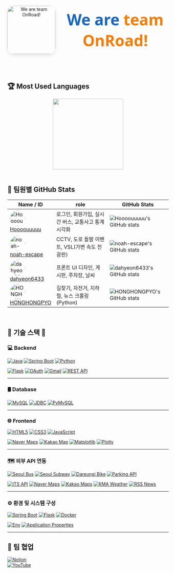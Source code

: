 <div align="center" style="display: flex; align-items: center; justify-content: center; gap: 20px; margin-bottom: 40px;">
  <img src="https://github.com/user-attachments/assets/7985261a-cb22-4b6e-8837-594ff9289a38" alt="We are team OnRoad!" width="150" style="border-radius: 20px; box-shadow: 0 4px 12px rgba(0,0,0,0.1);" />
  <h1 style="font-family: 'Segoe UI', Tahoma, Geneva, Verdana, sans-serif; font-weight: 700; font-size: 3rem; color: #1565c0; margin: 0;">
    We are <span style="color: #f57c00;">team OnRoad!</span>
  </h1>
</div>
<br/>

## 🏆 Most Used Languages
<div align="center">
  <!-- ex: GitHub readme stats 언어 비율 카드 (옵션) -->
  <img src="https://github-readme-stats.vercel.app/api/top-langs/?username=Hoooouuuuu&repo=trafficRoad&layout=compact&theme=github_dark" height="220"/>
</div>

<br/>

## 👥 팀원별 GitHub Stats

<div align="center">

| Name / ID | role | GitHub Stats |
|-----------|-------------|--------------|
| <img src="https://avatars.githubusercontent.com/u/83055772?v=4&s=48" width="48" height="48" style="border-radius:50%" alt="Hoooouuuuu" /> <br> [Hoooouuuuu](https://github.com/Hoooouuuuu) | 로그인, 회원가입, 실시간 버스, 교통사고 통계 시각화 | ![Hoooouuuuu's GitHub stats](https://github-readme-stats.vercel.app/api?username=Hoooouuuuu&show_icons=true&theme=github_dark) |
| <img src="https://avatars.githubusercontent.com/u/128485080?v=4&s=48" width="48" height="48" style="border-radius:50%" alt="noah-escape" /> <br> [noah-escape](https://github.com/noah-escape) | CCTV, 도로 돌발 이벤트, VSL(가변 속도 전광판) | ![noah-escape's GitHub stats](https://github-readme-stats.vercel.app/api?username=noah-escape&show_icons=true&theme=github_dark) |
| <img src="https://avatars.githubusercontent.com/u/110499677?v=4&s=48" width="48" height="48" style="border-radius:50%" alt="dahyeon6433" /> <br> [dahyeon6433](https://github.com/dahyeon6433) | 프론트 UI 디자인, 게시판, 주차장, 날씨 | ![dahyeon6433's GitHub stats](https://github-readme-stats.vercel.app/api?username=dahyeon6433&show_icons=true&theme=github_dark) |
| <img src="https://avatars.githubusercontent.com/u/126768287?v=4&s=48" width="48" height="48" style="border-radius:50%" alt="HONGHONGPYO" /> <br> [HONGHONGPYO](https://github.com/HONGHONGPYO) | 길찾기, 자전거, 지하철, 뉴스 크롤링 (Python) | ![HONGHONGPYO's GitHub stats](https://github-readme-stats.vercel.app/api?username=HONGHONGPYO&show_icons=true&theme=github_dark) |

</div>

<br/>

## 🔧 기술 스택 🔧

### 💻 Backend

[![Java](https://img.shields.io/badge/Java-007396?style=flat-square&logo=java&logoColor=white)](https://www.java.com/)  [![Spring Boot](https://img.shields.io/badge/Spring_Boot-6DB33F?style=flat-square&logo=spring&logoColor=white)](https://spring.io/projects/spring-boot)  [![Python](https://img.shields.io/badge/Python-3776AB?style=flat-square&logo=python&logoColor=white)](https://www.python.org/)  

[![Flask](https://img.shields.io/badge/Flask-000000?style=flat-square&logo=flask&logoColor=white)](https://flask.palletsprojects.com/)  [![OAuth](https://img.shields.io/badge/OAuth-000000?style=flat-square&logo=oauth&logoColor=white)](https://oauth.net/)  [![Gmail](https://img.shields.io/badge/Gmail-D14836?style=flat-square&logo=gmail&logoColor=white)](https://mail.google.com/)  [![REST API](https://img.shields.io/badge/REST_API-61DAFB?style=flat-square&logo=rest&logoColor=black)](https://restfulapi.net/)

---

### 🛢️ Database

[![MySQL](https://img.shields.io/badge/MySQL-4479A1?style=flat-square&logo=mysql&logoColor=white)](https://www.mysql.com/)  [![JDBC](https://img.shields.io/badge/JDBC-007396?style=flat-square&logo=java&logoColor=white)](https://docs.oracle.com/javase/8/docs/technotes/guides/jdbc/)  [![PyMySQL](https://img.shields.io/badge/PyMySQL-3776AB?style=flat-square&logo=python&logoColor=white)](https://pymysql.readthedocs.io/en/latest/)

---

### 🌐 Frontend

[![HTML5](https://img.shields.io/badge/HTML5-E34F26?style=flat-square&logo=html5&logoColor=white)](https://developer.mozilla.org/en-US/docs/Web/HTML)  [![CSS3](https://img.shields.io/badge/CSS3-1572B6?style=flat-square&logo=css3&logoColor=white)](https://developer.mozilla.org/en-US/docs/Web/CSS)  [![JavaScript](https://img.shields.io/badge/JavaScript-F7DF1E?style=flat-square&logo=javascript&logoColor=black)](https://developer.mozilla.org/en-US/docs/Web/JavaScript)  

[![Naver Maps](https://img.shields.io/badge/Naver_Maps-03C75A?style=flat-square&logo=naver&logoColor=white)](https://navermaps.github.io/)  [![Kakao Map](https://img.shields.io/badge/Kakao_Map-FFCD00?style=flat-square&logo=kakaotalk&logoColor=black)](https://apis.map.kakao.com/)  [![Matplotlib](https://img.shields.io/badge/Matplotlib-11557C?style=flat-square&logo=python&logoColor=white)](https://matplotlib.org/)  [![Plotly](https://img.shields.io/badge/Plotly-3F4F75?style=flat-square&logo=plotly&logoColor=white)](https://plotly.com/javascript/)

---

### 🗺️ 외부 API 연동

[![Seoul Bus](https://img.shields.io/badge/Seoul_Bus-0099FF?style=flat-square&logo=bus&logoColor=white)](https://data.seoul.go.kr/)  [![Seoul Subway](https://img.shields.io/badge/Seoul_Subway-FFD400?style=flat-square&logo=subway&logoColor=black)](https://data.seoul.go.kr/)  [![Dareungi Bike](https://img.shields.io/badge/Dareungi_Bike-7BC043?style=flat-square&logo=bicycle&logoColor=white)](https://www.bikeseoul.com/)  [![Parking API](https://img.shields.io/badge/Parking_API-008080?style=flat-square&logo=parking&logoColor=white)](#)  

[![ITS API](https://img.shields.io/badge/ITS_API-FF6F61?style=flat-square&logo=car&logoColor=white)](#)  [![Naver Maps](https://img.shields.io/badge/Naver_Maps-03C75A?style=flat-square&logo=naver&logoColor=white)](https://navermaps.github.io/)  [![Kakao Maps](https://img.shields.io/badge/Kakao_Maps-FFCD00?style=flat-square&logo=kakaotalk&logoColor=black)](https://apis.map.kakao.com/)  [![KMA Weather](https://img.shields.io/badge/KMA_Weather-004D99?style=flat-square&logo=weather&logoColor=white)](https://www.kma.go.kr/)  [![RSS News](https://img.shields.io/badge/RSS_News-FF6600?style=flat-square&logo=rss&logoColor=white)](#)

---

### ⚙️ 환경 및 시스템 구성

[![Spring Boot](https://img.shields.io/badge/Spring_Boot-6DB33F?style=flat-square&logo=spring&logoColor=white)](https://spring.io/projects/spring-boot)  [![Flask](https://img.shields.io/badge/Flask-000000?style=flat-square&logo=flask&logoColor=white)](https://flask.palletsprojects.com/)  [![Docker](https://img.shields.io/badge/Docker-2496ED?style=flat-square&logo=docker&logoColor=white)](https://www.docker.com/)  

[![Env](https://img.shields.io/badge/.env-F6E05E?style=flat-square&logo=docker&logoColor=black)](#)  [![Application Properties](https://img.shields.io/badge/application.properties-007ACC?style=flat-square&logo=microsoftazure&logoColor=white)](#)

---

## 🤝 팀 협업

[![Notion](https://img.shields.io/badge/Notion-000000?style=flat-square&logo=notion&logoColor=white)](https://notion.so/YOUR_NOTION)  
[![YouTube](https://img.shields.io/badge/YouTube-FF0000?style=flat-square&logo=youtube&logoColor=white)](https://youtube.com/YOUR_CHANNEL)
